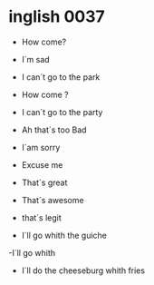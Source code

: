 # inglish 0037

- How come?

- I´m sad

- I can´t go to the park

- How come ?

- I can´t go to the party

- Ah that´s too Bad

- I´am sorry

- Excuse me

- That´s great

- That´s awesome

- that´s legit

- I`ll go whith the guiche

-I´ll go whith

- I´ll do the cheeseburg whith fries
